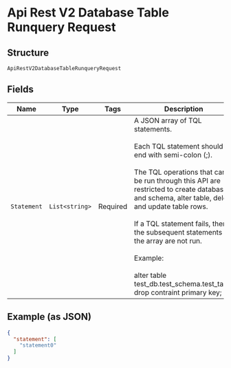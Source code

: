 
# Api Rest V2 Database Table Runquery Request

## Structure

`ApiRestV2DatabaseTableRunqueryRequest`

## Fields

| Name | Type | Tags | Description |
|  --- | --- | --- | --- |
| `Statement` | `List<string>` | Required | A JSON array of TQL statements.<br><br>Each TQL statement should end with semi-colon (;).<br><br>The TQL operations that can be run through this API are restricted to create database and schema, alter table, delete and update table rows.<br><br>If a TQL statement fails, then the subsequent statements in the array are not run.<br><br>Example:<br><br>alter table test_db.test_schema.test_table drop contraint primary key; |

## Example (as JSON)

```json
{
  "statement": [
    "statement0"
  ]
}
```

